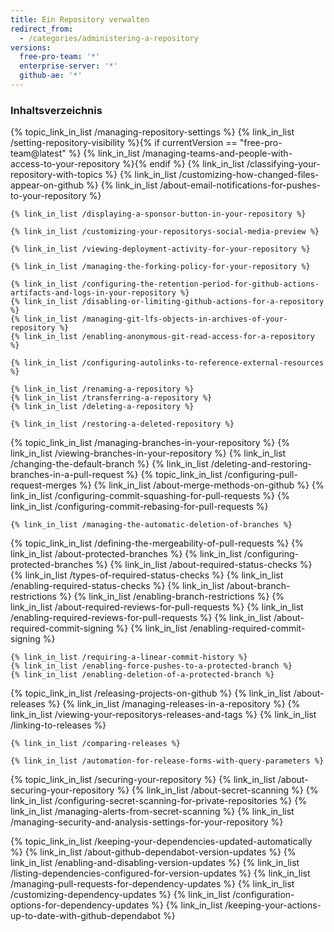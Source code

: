 ```yaml
---
title: Ein Repository verwalten
redirect_from:
  - /categories/administering-a-repository
versions:
  free-pro-team: '*'
  enterprise-server: '*'
  github-ae: '*'
---
```



### Inhaltsverzeichnis

{% topic_link_in_list /managing-repository-settings %}
    {% link_in_list /setting-repository-visibility %}{% if currentVersion == "free-pro-team@latest" %}
    {% link_in_list /managing-teams-and-people-with-access-to-your-repository %}{% endif %}
    {% link_in_list /classifying-your-repository-with-topics %}
    {% link_in_list /customizing-how-changed-files-appear-on-github %}
    {% link_in_list /about-email-notifications-for-pushes-to-your-repository %}
<!-- if currentVersion == "free-pro-team@latest" -->
    {% link_in_list /displaying-a-sponsor-button-in-your-repository %}
<!-- endif -->
<!-- if currentVersion == "free-pro-team@latest" or currentVersion ver_gt "enterprise-server@2.17" -->
    {% link_in_list /customizing-your-repositorys-social-media-preview %}
<!-- endif -->
<!-- if currentVersion == "free-pro-team@latest" -->
    {% link_in_list /viewing-deployment-activity-for-your-repository %}
<!-- endif -->
    {% link_in_list /managing-the-forking-policy-for-your-repository %}
<!-- if enterpriseServerVersions contains currentVersion -->
    {% link_in_list /configuring-the-retention-period-for-github-actions-artifacts-and-logs-in-your-repository %}
    {% link_in_list /disabling-or-limiting-github-actions-for-a-repository %}
    {% link_in_list /managing-git-lfs-objects-in-archives-of-your-repository %}
    {% link_in_list /enabling-anonymous-git-read-access-for-a-repository %}
<!-- endif -->
<!-- if currentVersion == "free-pro-team@latest" or currentVersion ver_gt "enterprise-server@2.18" -->
    {% link_in_list /configuring-autolinks-to-reference-external-resources %}
<!-- endif -->
    {% link_in_list /renaming-a-repository %}
    {% link_in_list /transferring-a-repository %}
    {% link_in_list /deleting-a-repository %}
<!-- if currentVersion == "free-pro-team@latest" -->
    {% link_in_list /restoring-a-deleted-repository %}
<!-- endif -->
{% topic_link_in_list /managing-branches-in-your-repository %}
    {% link_in_list /viewing-branches-in-your-repository %}
    {% link_in_list /changing-the-default-branch %}
    {% link_in_list /deleting-and-restoring-branches-in-a-pull-request %}
{% topic_link_in_list /configuring-pull-request-merges %}
    {% link_in_list /about-merge-methods-on-github %}
    {% link_in_list /configuring-commit-squashing-for-pull-requests %}
    {% link_in_list /configuring-commit-rebasing-for-pull-requests %}
<!-- if currentVersion == "free-pro-team@latest" or currentVersion ver_gt "enterprise-server@2.18" -->
    {% link_in_list /managing-the-automatic-deletion-of-branches %}
<!-- endif -->
{% topic_link_in_list /defining-the-mergeability-of-pull-requests %}
    {% link_in_list /about-protected-branches %}
    {% link_in_list /configuring-protected-branches %}
    {% link_in_list /about-required-status-checks %}
    {% link_in_list /types-of-required-status-checks %}
    {% link_in_list /enabling-required-status-checks %}
    {% link_in_list /about-branch-restrictions %}
    {% link_in_list /enabling-branch-restrictions %}
    {% link_in_list /about-required-reviews-for-pull-requests %}
    {% link_in_list /enabling-required-reviews-for-pull-requests %}
    {% link_in_list /about-required-commit-signing %}
    {% link_in_list /enabling-required-commit-signing %}
<!-- if currentVersion == "free-pro-team@latest" or currentVersion ver_gt "enterprise-server@2.19" -->
    {% link_in_list /requiring-a-linear-commit-history %}
    {% link_in_list /enabling-force-pushes-to-a-protected-branch %}
    {% link_in_list /enabling-deletion-of-a-protected-branch %}
<!-- endif -->
{% topic_link_in_list /releasing-projects-on-github %}
    {% link_in_list /about-releases %}
    {% link_in_list /managing-releases-in-a-repository %}
    {% link_in_list /viewing-your-repositorys-releases-and-tags %}
    {% link_in_list /linking-to-releases %}
<!-- if currentVersion == "free-pro-team@latest" or currentVersion ver_gt "enterprise-server@2.20" -->
    {% link_in_list /comparing-releases %}
<!-- endif -->
<!-- if currentVersion == "free-pro-team@latest" or currentVersion ver_gt "enterprise-server@2.15" -->
    {% link_in_list /automation-for-release-forms-with-query-parameters %}
<!-- endif -->
<!-- if currentVersion == "free-pro-team@latest" -->
{% topic_link_in_list /securing-your-repository %}
    {% link_in_list /about-securing-your-repository %}
    {% link_in_list /about-secret-scanning %}
    {% link_in_list /configuring-secret-scanning-for-private-repositories %}
    {% link_in_list /managing-alerts-from-secret-scanning %}
    {% link_in_list /managing-security-and-analysis-settings-for-your-repository %}
<!-- endif -->
<!-- if currentVersion == "free-pro-team@latest" -->
{% topic_link_in_list /keeping-your-dependencies-updated-automatically %}
    {% link_in_list /about-github-dependabot-version-updates %}
    {% link_in_list /enabling-and-disabling-version-updates %}
    {% link_in_list /listing-dependencies-configured-for-version-updates %}
    {% link_in_list /managing-pull-requests-for-dependency-updates %}
    {% link_in_list /customizing-dependency-updates %}
    {% link_in_list /configuration-options-for-dependency-updates %}
    {% link_in_list /keeping-your-actions-up-to-date-with-github-dependabot %}
<!-- endif -->
